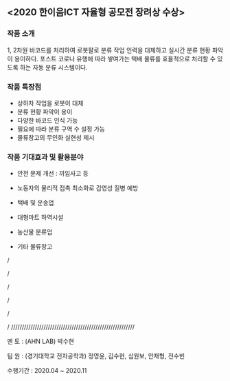 ## <2020 한이음ICT 자율형 공모전 장려상 수상>

### 작품 소개
  1, 2차원 바코드를 처리하여 로봇팔로 분류 작업 인력을 대체하고 실시간 분류 현황 파악이 용이하다.
  포스트 코로나 유행에 따라 쌓여가는 택배 물류를 효율적으로 처리할 수 있도록 하는 자동 분류 시스템이다.
  
### 작품 특장점
  - 상하차 작업을 로봇이 대체
  - 분류 현황 파악이 용이
  - 다양한 바코드 인식 가능
  - 필요에 따라 분류 구역 수 설정 가능
  - 물류창고의 무인화 실현성 제시

### 작품 기대효과 및 활용분야
  - 안전 문제 개선 : 끼임사고 등
  - 노동자의 물리적 접촉 최소화로 감영성 질병 예방
  
  - 택배 및 운송업
  - 대형마트 하역시설
  - 농산물 분류업
  - 기타 물류창고


/

/

/

/

/

/ 
///////////////////////////////////////////////////////// 

멘   토 : (AHN LAB) 박수현

팀   원 : (경기대학교 전자공학과) 정영윤, 김수현, 심원보, 안재형, 전수빈

수행기간 : 2020.04 ~ 2020.11
